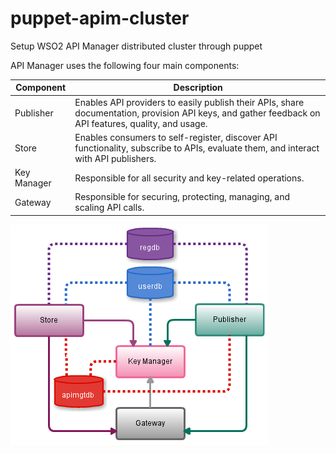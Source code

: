 # puppet-apim-cluster

Setup WSO2 API Manager distributed cluster through puppet

API Manager uses the following four main components:

| Component | Description |
| ------------- | ------------- |
| Publisher | Enables API providers to easily publish their APIs, share documentation, provision API keys, and gather feedback on API features, quality, and usage. |
| Store | Enables consumers to self-register, discover API functionality, subscribe to APIs, evaluate them, and interact with API publishers. |
| Key Manager | Responsible for all security and key-related operations. |
| Gateway | Responsible for securing, protecting, managing, and scaling API calls. |

![Alt text](apimcluster.png?raw=true "Basic distributed setup")
